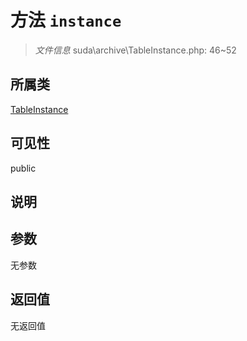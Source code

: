 # 方法 `instance`

> *文件信息* suda\archive\TableInstance.php: 46~52

## 所属类 

[TableInstance](../TableInstance.md)

## 可见性

public

## 说明



## 参数


无参数


## 返回值

无返回值
